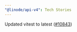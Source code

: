 ```yaml
---
"@linode/api-v4": Tech Stories
---
```


Updated vitest to latest ([#10843](https://github.com/linode/manager/pull/10843))
